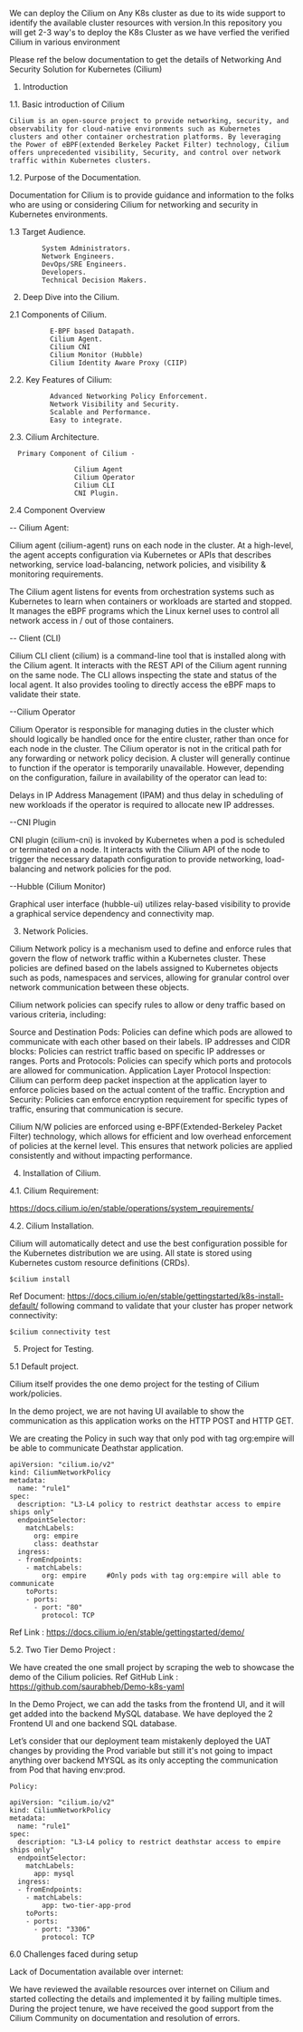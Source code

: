 <!--
title: 'Networking And Security Solution for Kubernetes (Cilium) for Two Tier application'
description: 'This template demonstrates how to implement the K8s Cluster with Cilium'
layout: Doc
platform: AWS
-->

We can deploy the Cilium on Any K8s cluster as due to its wide support to identify the available cluster resources with version.In this repository you will get 2-3 way's to deploy the K8s Cluster as we have verfied the verified Cilium in various environment 


Please ref the below documentation to get the details of Networking And Security Solution for Kubernetes (Cilium) 

1. Introduction  

1.1. Basic introduction of Cilium  

 	Cilium is an open-source project to provide networking, security, and observability for cloud-native environments such as Kubernetes clusters and other container orchestration platforms. By leveraging the Power of eBPF(extended Berkeley Packet Filter) technology, Cilium offers unprecedented visibility, Security, and control over network traffic within Kubernetes clusters. 


1.2. Purpose of the Documentation. 

Documentation for Cilium is to provide guidance and information to the folks who are using or considering Cilium for networking and security in Kubernetes environments. 


1.3 Target Audience. 

            System Administrators. 
            Network Engineers. 
            DevOps/SRE Engineers. 
            Developers. 
            Technical Decision Makers. 

2. Deep Dive into the Cilium. 

2.1 Components of Cilium. 

              E-BPF based Datapath. 
              Cilium Agent. 
              Cilium CNI 
              Cilium Monitor (Hubble) 
              Cilium Identity Aware Proxy (CIIP) 

2.2. Key Features of Cilium: 

              Advanced Networking Policy Enforcement. 
              Network Visibility and Security. 
              Scalable and Performance. 
              Easy to integrate. 

 

2.3. Cilium Architecture. 

      Primary Component of Cilium - 

                    Cilium Agent 
                    Cilium Operator 
                    Cilium CLI 
                    CNI Plugin. 

 
2.4 Component Overview 

-- Cilium Agent: 

Cilium agent (cilium-agent) runs on each node in the cluster. At a high-level, the agent accepts configuration via Kubernetes or APIs that describes networking, service load-balancing, network policies, and visibility & monitoring requirements. 

The Cilium agent listens for events from orchestration systems such as Kubernetes to learn when containers or workloads are started and stopped. It manages the eBPF programs which the Linux kernel uses to control all network access in / out of those containers. 

-- Client (CLI)  

Cilium CLI client (cilium) is a command-line tool that is installed along with the Cilium agent. It interacts with the REST API of the Cilium agent running on the same node. The CLI allows inspecting the state and status of the local agent. It also provides tooling to directly access the eBPF maps to validate their state. 

--Cilium Operator 

Cilium Operator is responsible for managing duties in the cluster which should logically be handled once for the entire cluster, rather than once for each node in the cluster. The Cilium operator is not in the critical path for any forwarding or network policy decision. A cluster will generally continue to function if the operator is temporarily unavailable. However, depending on the configuration, failure in availability of the operator can lead to: 

Delays in IP Address Management (IPAM) and thus delay in scheduling of new workloads if the operator is required to allocate new IP addresses. 

 

--CNI Plugin 

CNI plugin (cilium-cni) is invoked by Kubernetes when a pod is scheduled or terminated on a node. It interacts with the Cilium API of the node to trigger the necessary datapath configuration to provide networking, load-balancing and network policies for the pod. 

 

--Hubble (Cilium Monitor) 

Graphical user interface (hubble-ui) utilizes relay-based visibility to provide a graphical service dependency and connectivity map. 

 
3. Network Policies. 

Cilium Network policy is a mechanism used to define and enforce rules that govern the flow of network traffic within a Kubernetes cluster. These policies are defined based on the labels assigned to Kubernetes objects such as pods, namespaces and services, allowing for granular control over network communication between these objects. 

Cilium network policies can specify rules to allow or deny traffic based on various criteria, including: 

Source and Destination Pods: Policies can define which pods are allowed to communicate with each other based on their labels. 
IP addresses and CIDR blocks: Policies can restrict traffic based on specific IP addresses or ranges. 
Ports and Protocols: Policies can specify which ports and protocols are allowed for communication. 
Application Layer Protocol Inspection: Cilium can perform deep packet inspection at the application layer to enforce policies based on the actual content of the traffic. 
Encryption and Security: Policies can enforce encryption requirement for specific types of traffic, ensuring that communication is secure. 

Cilium N/W policies are enforced using e-BPF(Extended-Berkeley Packet Filter) technology, which allows for efficient and low overhead enforcement of policies at the kernel level. This ensures that network policies are applied consistently and without impacting performance. 


4. Installation of Cilium. 

4.1. Cilium Requirement:  

https://docs.cilium.io/en/stable/operations/system_requirements/
 

4.2. Cilium Installation. 

Cilium will automatically detect and use the best configuration possible for the Kubernetes distribution we are using. All state is stored using Kubernetes custom resource definitions (CRDs).  

```
$cilium install 
```
Ref Document: https://docs.cilium.io/en/stable/gettingstarted/k8s-install-default/ 
following command to validate that your cluster has proper network connectivity: 

```
$cilium connectivity test 
```
 

5. Project for Testing. 

5.1 Default project. 

Cilium itself provides the one demo project for the testing of Cilium work/policies. 

In the demo project, we are not having UI available to show the communication as this application works on the HTTP POST and HTTP GET. 

We are creating the Policy in such way that only pod with tag org:empire will be able to communicate Deathstar application. 

```
apiVersion: "cilium.io/v2" 
kind: CiliumNetworkPolicy 
metadata: 
  name: "rule1" 
spec: 
  description: "L3-L4 policy to restrict deathstar access to empire ships only" 
  endpointSelector: 
    matchLabels: 
      org: empire 
      class: deathstar 
  ingress: 
  - fromEndpoints: 
    - matchLabels: 
        org: empire     #Only pods with tag org:empire will able to communicate 
    toPorts: 
    - ports: 
      - port: "80" 
        protocol: TCP 
```
 

Ref Link : https://docs.cilium.io/en/stable/gettingstarted/demo/ 


5.2. Two Tier Demo Project :  

We have created the one small project by scraping the web to showcase the demo of the Cilium policies. 
Ref GitHub Link : https://github.com/saurabheb/Demo-k8s-yaml 

In the Demo Project, we can add the tasks from the frontend UI, and it will get added into the backend MySQL database. 
We have deployed the 2 Frontend UI and one backend SQL database.  

Let’s consider that our deployment team mistakenly deployed the UAT changes by providing the Prod variable but still it's not going to impact anything over backend MYSQL as its only accepting the communication from Pod that having env:prod.  

```
Policy: 

apiVersion: "cilium.io/v2" 
kind: CiliumNetworkPolicy 
metadata: 
  name: "rule1" 
spec: 
  description: "L3-L4 policy to restrict deathstar access to empire ships only" 
  endpointSelector: 
    matchLabels: 
      app: mysql 
  ingress: 
  - fromEndpoints: 
    - matchLabels: 
        app: two-tier-app-prod 
    toPorts: 
    - ports: 
      - port: "3306" 
        protocol: TCP 

```
 

6.0 Challenges faced during setup 

Lack of Documentation available over internet: 

We have reviewed the available resources over internet on Cilium and started collecting the details and implemented it by failing multiple times. 
During the project tenure, we have received the good support from the Cilium Community on documentation and resolution of errors. 

